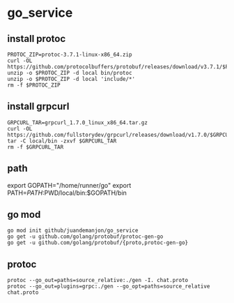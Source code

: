 # go_service

## install protoc
```
PROTOC_ZIP=protoc-3.7.1-linux-x86_64.zip
curl -OL https://github.com/protocolbuffers/protobuf/releases/download/v3.7.1/$PROTOC_ZIP
unzip -o $PROTOC_ZIP -d local bin/protoc
unzip -o $PROTOC_ZIP -d local 'include/*'
rm -f $PROTOC_ZIP
```

## install grpcurl
```
GRPCURL_TAR=grpcurl_1.7.0_linux_x86_64.tar.gz
curl -OL https://github.com/fullstorydev/grpcurl/releases/download/v1.7.0/$GRPCURL_TAR
tar -C local/bin -zxvf $GRPCURL_TAR
rm -f $GRPCURL_TAR

```

## path
export GOPATH="/home/runner/go"
export PATH=$PATH:$PWD/local/bin:$GOPATH/bin

## go mod
```
go mod init github/juandemanjon/go_service
go get -u github.com/golang/protobuf/protoc-gen-go
go get -u github.com/golang/protobuf/{proto,protoc-gen-go}
```

## protoc
```
protoc --go_out=paths=source_relative:./gen -I. chat.proto
protoc --go_out=plugins=grpc:./gen --go_opt=paths=source_relative chat.proto
```